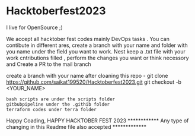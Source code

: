 # Hacktoberfest2023
I live for OpenSource ;)

We accept all hacktober fest codes mainly DevOps tasks .
You can contibute in different ares, create a branch with your name and folder with you name under the field you want to work. Nest keep a .txt file with your work cntributions filled , perform the changes you want or think necessory and Create a PR to the mail branch

create a branch with your name after cloaning this repo - 
    git clone https://github.com/saikat199520/Hacktoberfest2023.git
    git checkout -b <YOUR_NAME>

    bash scripts are under the scripts folder 
    gitbubpipeline under the .githib folder
    terraform codes under terra folder

Happy Coading, HAPPY HACKTOBER FEST 2023
************ Any type of changing in this Readme file also accepted *************
